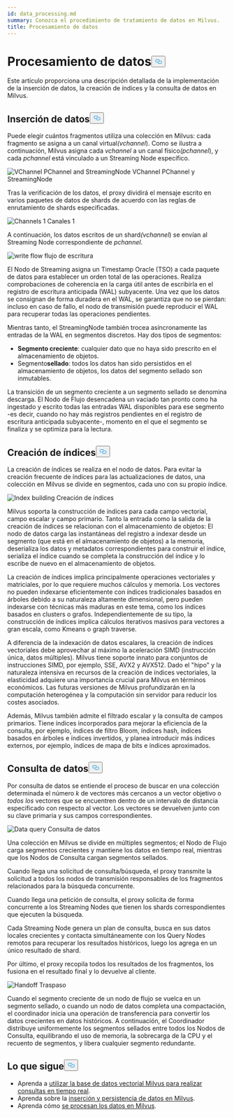 ```yaml
---
id: data_processing.md
summary: Conozca el procedimiento de tratamiento de datos en Milvus.
title: Procesamiento de datos
---
```

<h1 id="Data-Processing" class="common-anchor-header">Procesamiento de datos<button data-href="#Data-Processing" class="anchor-icon" translate="no">
      <svg translate="no"
        aria-hidden="true"
        focusable="false"
        height="20"
        version="1.1"
        viewBox="0 0 16 16"
        width="16"
      >
        <path
          fill="#0092E4"
          fill-rule="evenodd"
          d="M4 9h1v1H4c-1.5 0-3-1.69-3-3.5S2.55 3 4 3h4c1.45 0 3 1.69 3 3.5 0 1.41-.91 2.72-2 3.25V8.59c.58-.45 1-1.27 1-2.09C10 5.22 8.98 4 8 4H4c-.98 0-2 1.22-2 2.5S3 9 4 9zm9-3h-1v1h1c1 0 2 1.22 2 2.5S13.98 12 13 12H9c-.98 0-2-1.22-2-2.5 0-.83.42-1.64 1-2.09V6.25c-1.09.53-2 1.84-2 3.25C6 11.31 7.55 13 9 13h4c1.45 0 3-1.69 3-3.5S14.5 6 13 6z"
        ></path>
      </svg>
    </button></h1><p>Este artículo proporciona una descripción detallada de la implementación de la inserción de datos, la creación de índices y la consulta de datos en Milvus.</p>
<h2 id="Data-insertion" class="common-anchor-header">Inserción de datos<button data-href="#Data-insertion" class="anchor-icon" translate="no">
      <svg translate="no"
        aria-hidden="true"
        focusable="false"
        height="20"
        version="1.1"
        viewBox="0 0 16 16"
        width="16"
      >
        <path
          fill="#0092E4"
          fill-rule="evenodd"
          d="M4 9h1v1H4c-1.5 0-3-1.69-3-3.5S2.55 3 4 3h4c1.45 0 3 1.69 3 3.5 0 1.41-.91 2.72-2 3.25V8.59c.58-.45 1-1.27 1-2.09C10 5.22 8.98 4 8 4H4c-.98 0-2 1.22-2 2.5S3 9 4 9zm9-3h-1v1h1c1 0 2 1.22 2 2.5S13.98 12 13 12H9c-.98 0-2-1.22-2-2.5 0-.83.42-1.64 1-2.09V6.25c-1.09.53-2 1.84-2 3.25C6 11.31 7.55 13 9 13h4c1.45 0 3-1.69 3-3.5S14.5 6 13 6z"
        ></path>
      </svg>
    </button></h2><p>Puede elegir cuántos fragmentos utiliza una colección en Milvus: cada fragmento se asigna a un canal virtual<em>(vchannel</em>). Como se ilustra a continuación, Milvus asigna cada <em>vchannel</em> a un canal físico<em>(pchannel</em>), y cada <em>pchannel</em> está vinculado a un Streaming Node específico.</p>
<p>
  
   <span class="img-wrapper"> <img translate="no" src="/docs/v2.6.x/assets/pvchannel_wal.png" alt="VChannel PChannel and StreamingNode" class="doc-image" id="vchannel-pchannel-and-streamingnode" />
   </span> <span class="img-wrapper"> <span>VChannel PChannel y StreamingNode</span> </span></p>
<p>Tras la verificación de los datos, el proxy dividirá el mensaje escrito en varios paquetes de datos de shards de acuerdo con las reglas de enrutamiento de shards especificadas.</p>
<p>
  
   <span class="img-wrapper"> <img translate="no" src="/docs/v2.6.x/assets/channels_1.png" alt="Channels 1" class="doc-image" id="channels-1" />
   </span> <span class="img-wrapper"> <span>Canales 1</span> </span></p>
<p>A continuación, los datos escritos de un shard<em>(vchannel</em>) se envían al Streaming Node correspondiente de <em>pchannel</em>.</p>
<p>
  
   <span class="img-wrapper"> <img translate="no" src="/docs/v2.6.x/assets/written_data_flow.png" alt="write flow" class="doc-image" id="write-flow" />
   </span> <span class="img-wrapper"> <span>flujo de escritura</span> </span></p>
<p>El Nodo de Streaming asigna un Timestamp Oracle (TSO) a cada paquete de datos para establecer un orden total de las operaciones. Realiza comprobaciones de coherencia en la carga útil antes de escribirla en el registro de escritura anticipada (WAL) subyacente. Una vez que los datos se consignan de forma duradera en el WAL, se garantiza que no se pierdan: incluso en caso de fallo, el nodo de transmisión puede reproducir el WAL para recuperar todas las operaciones pendientes.</p>
<p>Mientras tanto, el StreamingNode también trocea asíncronamente las entradas de la WAL en segmentos discretos. Hay dos tipos de segmentos:</p>
<ul>
<li><strong>Segmento creciente</strong>: cualquier dato que no haya sido prescrito en el almacenamiento de objetos.</li>
<li>Segmento<strong>sellado</strong>: todos los datos han sido persistidos en el almacenamiento de objetos, los datos del segmento sellado son inmutables.</li>
</ul>
<p>La transición de un segmento creciente a un segmento sellado se denomina descarga. El Nodo de Flujo desencadena un vaciado tan pronto como ha ingestado y escrito todas las entradas WAL disponibles para ese segmento -es decir, cuando no hay más registros pendientes en el registro de escritura anticipada subyacente-, momento en el que el segmento se finaliza y se optimiza para la lectura.</p>
<h2 id="Index-building" class="common-anchor-header">Creación de índices<button data-href="#Index-building" class="anchor-icon" translate="no">
      <svg translate="no"
        aria-hidden="true"
        focusable="false"
        height="20"
        version="1.1"
        viewBox="0 0 16 16"
        width="16"
      >
        <path
          fill="#0092E4"
          fill-rule="evenodd"
          d="M4 9h1v1H4c-1.5 0-3-1.69-3-3.5S2.55 3 4 3h4c1.45 0 3 1.69 3 3.5 0 1.41-.91 2.72-2 3.25V8.59c.58-.45 1-1.27 1-2.09C10 5.22 8.98 4 8 4H4c-.98 0-2 1.22-2 2.5S3 9 4 9zm9-3h-1v1h1c1 0 2 1.22 2 2.5S13.98 12 13 12H9c-.98 0-2-1.22-2-2.5 0-.83.42-1.64 1-2.09V6.25c-1.09.53-2 1.84-2 3.25C6 11.31 7.55 13 9 13h4c1.45 0 3-1.69 3-3.5S14.5 6 13 6z"
        ></path>
      </svg>
    </button></h2><p>La creación de índices se realiza en el nodo de datos. Para evitar la creación frecuente de índices para las actualizaciones de datos, una colección en Milvus se divide en segmentos, cada uno con su propio índice.</p>
<p>
  
   <span class="img-wrapper"> <img translate="no" src="/docs/v2.6.x/assets/index_building.png" alt="Index building" class="doc-image" id="index-building" />
   </span> <span class="img-wrapper"> <span>Creación de índices</span> </span></p>
<p>Milvus soporta la construcción de índices para cada campo vectorial, campo escalar y campo primario. Tanto la entrada como la salida de la creación de índices se relacionan con el almacenamiento de objetos: El nodo de datos carga las instantáneas del registro a indexar desde un segmento (que está en el almacenamiento de objetos) a la memoria, deserializa los datos y metadatos correspondientes para construir el índice, serializa el índice cuando se completa la construcción del índice y lo escribe de nuevo en el almacenamiento de objetos.</p>
<p>La creación de índices implica principalmente operaciones vectoriales y matriciales, por lo que requiere muchos cálculos y memoria. Los vectores no pueden indexarse eficientemente con índices tradicionales basados en árboles debido a su naturaleza altamente dimensional, pero pueden indexarse con técnicas más maduras en este tema, como los índices basados en clusters o grafos. Independientemente de su tipo, la construcción de índices implica cálculos iterativos masivos para vectores a gran escala, como Kmeans o graph traverse.</p>
<p>A diferencia de la indexación de datos escalares, la creación de índices vectoriales debe aprovechar al máximo la aceleración SIMD (instrucción única, datos múltiples). Milvus tiene soporte innato para conjuntos de instrucciones SIMD, por ejemplo, SSE, AVX2 y AVX512. Dado el "hipo" y la naturaleza intensiva en recursos de la creación de índices vectoriales, la elasticidad adquiere una importancia crucial para Milvus en términos económicos. Las futuras versiones de Milvus profundizarán en la computación heterogénea y la computación sin servidor para reducir los costes asociados.</p>
<p>Además, Milvus también admite el filtrado escalar y la consulta de campos primarios. Tiene índices incorporados para mejorar la eficiencia de la consulta, por ejemplo, índices de filtro Bloom, índices hash, índices basados en árboles e índices invertidos, y planea introducir más índices externos, por ejemplo, índices de mapa de bits e índices aproximados.</p>
<h2 id="Data-query" class="common-anchor-header">Consulta de datos<button data-href="#Data-query" class="anchor-icon" translate="no">
      <svg translate="no"
        aria-hidden="true"
        focusable="false"
        height="20"
        version="1.1"
        viewBox="0 0 16 16"
        width="16"
      >
        <path
          fill="#0092E4"
          fill-rule="evenodd"
          d="M4 9h1v1H4c-1.5 0-3-1.69-3-3.5S2.55 3 4 3h4c1.45 0 3 1.69 3 3.5 0 1.41-.91 2.72-2 3.25V8.59c.58-.45 1-1.27 1-2.09C10 5.22 8.98 4 8 4H4c-.98 0-2 1.22-2 2.5S3 9 4 9zm9-3h-1v1h1c1 0 2 1.22 2 2.5S13.98 12 13 12H9c-.98 0-2-1.22-2-2.5 0-.83.42-1.64 1-2.09V6.25c-1.09.53-2 1.84-2 3.25C6 11.31 7.55 13 9 13h4c1.45 0 3-1.69 3-3.5S14.5 6 13 6z"
        ></path>
      </svg>
    </button></h2><p>Por consulta de datos se entiende el proceso de buscar en una colección determinada el número <em>k</em> de vectores más cercanos a un vector objetivo o <em>todos los</em> vectores que se encuentren dentro de un intervalo de distancia especificado con respecto al vector. Los vectores se devuelven junto con su clave primaria y sus campos correspondientes.</p>
<p>
  
   <span class="img-wrapper"> <img translate="no" src="/docs/v2.6.x/assets/data_query.jpg" alt="Data query" class="doc-image" id="data-query" />
   </span> <span class="img-wrapper"> <span>Consulta de datos</span> </span></p>
<p>Una colección en Milvus se divide en múltiples segmentos; el Nodo de Flujo carga segmentos crecientes y mantiene los datos en tiempo real, mientras que los Nodos de Consulta cargan segmentos sellados.</p>
<p>Cuando llega una solicitud de consulta/búsqueda, el proxy transmite la solicitud a todos los nodos de transmisión responsables de los fragmentos relacionados para la búsqueda concurrente.</p>
<p>Cuando llega una petición de consulta, el proxy solicita de forma concurrente a los Streaming Nodes que tienen los shards correspondientes que ejecuten la búsqueda.</p>
<p>Cada Streaming Node genera un plan de consulta, busca en sus datos locales crecientes y contacta simultáneamente con los Query Nodes remotos para recuperar los resultados históricos, luego los agrega en un único resultado de shard.</p>
<p>Por último, el proxy recopila todos los resultados de los fragmentos, los fusiona en el resultado final y lo devuelve al cliente.</p>
<p>
  
   <span class="img-wrapper"> <img translate="no" src="/docs/v2.6.x/assets/handoff.png" alt="Handoff" class="doc-image" id="handoff" />
   </span> <span class="img-wrapper"> <span>Traspaso</span> </span></p>
<p>Cuando el segmento creciente de un nodo de flujo se vuelca en un segmento sellado, o cuando un nodo de datos completa una compactación, el coordinador inicia una operación de transferencia para convertir los datos crecientes en datos históricos. A continuación, el Coordinador distribuye uniformemente los segmentos sellados entre todos los Nodos de Consulta, equilibrando el uso de memoria, la sobrecarga de la CPU y el recuento de segmentos, y libera cualquier segmento redundante.</p>
<h2 id="Whats-next" class="common-anchor-header">Lo que sigue<button data-href="#Whats-next" class="anchor-icon" translate="no">
      <svg translate="no"
        aria-hidden="true"
        focusable="false"
        height="20"
        version="1.1"
        viewBox="0 0 16 16"
        width="16"
      >
        <path
          fill="#0092E4"
          fill-rule="evenodd"
          d="M4 9h1v1H4c-1.5 0-3-1.69-3-3.5S2.55 3 4 3h4c1.45 0 3 1.69 3 3.5 0 1.41-.91 2.72-2 3.25V8.59c.58-.45 1-1.27 1-2.09C10 5.22 8.98 4 8 4H4c-.98 0-2 1.22-2 2.5S3 9 4 9zm9-3h-1v1h1c1 0 2 1.22 2 2.5S13.98 12 13 12H9c-.98 0-2-1.22-2-2.5 0-.83.42-1.64 1-2.09V6.25c-1.09.53-2 1.84-2 3.25C6 11.31 7.55 13 9 13h4c1.45 0 3-1.69 3-3.5S14.5 6 13 6z"
        ></path>
      </svg>
    </button></h2><ul>
<li>Aprenda a <a href="https://milvus.io/blog/deep-dive-5-real-time-query.md">utilizar la base de datos vectorial Milvus para realizar consultas en tiempo real</a>.</li>
<li>Aprenda sobre la <a href="https://milvus.io/blog/deep-dive-4-data-insertion-and-data-persistence.md">inserción y persistencia de datos en Milvus</a>.</li>
<li>Aprenda cómo <a href="https://milvus.io/blog/deep-dive-3-data-processing.md">se procesan los datos en Milvus</a>.</li>
</ul>
